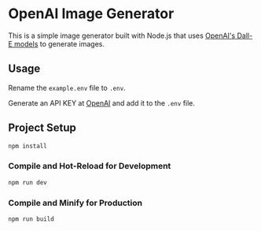 # OpenAI Image Generator

This is a simple image generator built with Node.js that uses [OpenAI's Dall-E models](https://beta.openai.com/docs/guides/images) to generate images.

<!-- <img src="public/img/screen.png" width="500"> -->

## Usage

Rename the `example.env` file to `.env`.

Generate an API KEY at [OpenAI](https://beta.openai.com/) and add it to the `.env` file.

## Project Setup

```sh
npm install
```

### Compile and Hot-Reload for Development

```sh
npm run dev
```

### Compile and Minify for Production

```sh
npm run build
```